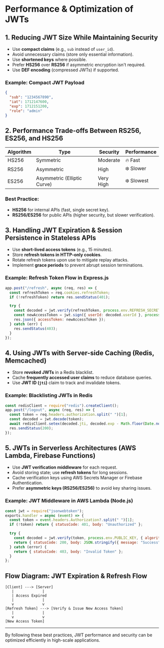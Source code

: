 # Performance & Optimization of JWTs

## 1. Reducing JWT Size While Maintaining Security
- Use **compact claims** (e.g., `sub` instead of `user_id`).
- Avoid unnecessary claims (store only essential information).
- Use **shortened keys** where possible.
- Prefer **HS256** over **RS256** if asymmetric encryption isn't required.
- Use **DEF encoding** (compressed JWTs) if supported.

### Example: Compact JWT Payload
```json
{
  "sub": "1234567890",
  "iat": 1712147600,
  "exp": 1712151200,
  "role": "admin"
}
```

## 2. Performance Trade-offs Between RS256, ES256, and HS256

| Algorithm | Type | Security | Performance |
|-----------|------|----------|-------------|
| HS256 | Symmetric | Moderate | 🔥 Fast |
| RS256 | Asymmetric | High | ❄️ Slower |
| ES256 | Asymmetric (Elliptic Curve) | Very High | ❄️ Slowest |

### **Best Practice:**
- **HS256** for internal APIs (fast, single secret key).
- **RS256/ES256** for public APIs (higher security, but slower verification).

## 3. Handling JWT Expiration & Session Persistence in Stateless APIs
- Use **short-lived access tokens** (e.g., 15 minutes).
- Store **refresh tokens in HTTP-only cookies**.
- Rotate refresh tokens upon use to mitigate replay attacks.
- Implement **grace periods** to prevent abrupt session terminations.

### Example: Refresh Token Flow in Express.js
```js
app.post("/refresh", async (req, res) => {
  const refreshToken = req.cookies.refreshToken;
  if (!refreshToken) return res.sendStatus(401);

  try {
    const decoded = jwt.verify(refreshToken, process.env.REFRESH_SECRET);
    const newAccessToken = jwt.sign({ userId: decoded.userId }, process.env.ACCESS_SECRET, { expiresIn: "15m" });
    res.json({ accessToken: newAccessToken });
  } catch (err) {
    res.sendStatus(403);
  }
});
```

## 4. Using JWTs with Server-side Caching (Redis, Memcached)
- Store **revoked JWTs** in a Redis blacklist.
- Cache **frequently accessed user claims** to reduce database queries.
- Use **JWT ID (`jti`)** claim to track and invalidate tokens.

### Example: Blacklisting JWTs in Redis
```js
const redisClient = require("redis").createClient();
app.post("/logout", async (req, res) => {
  const token = req.headers.authorization.split(" ")[1];
  const decoded = jwt.decode(token);
  await redisClient.setex(decoded.jti, decoded.exp - Math.floor(Date.now() / 1000), "revoked");
  res.sendStatus(200);
});
```

## 5. JWTs in Serverless Architectures (AWS Lambda, Firebase Functions)
- Use **JWT verification middleware** for each request.
- Avoid storing state; use **refresh tokens** for long sessions.
- Cache verification keys using AWS Secrets Manager or Firebase Authentication.
- Prefer **asymmetric keys (RS256/ES256)** to avoid key sharing issues.

### Example: JWT Middleware in AWS Lambda (Node.js)
```js
const jwt = require("jsonwebtoken");
exports.handler = async (event) => {
  const token = event.headers.Authorization?.split(" ")[1];
  if (!token) return { statusCode: 401, body: "Unauthorized" };

  try {
    const decoded = jwt.verify(token, process.env.PUBLIC_KEY, { algorithms: ["RS256"] });
    return { statusCode: 200, body: JSON.stringify({ message: "Success", user: decoded }) };
  } catch (error) {
    return { statusCode: 403, body: "Invalid Token" };
  }
};
```

## Flow Diagram: JWT Expiration & Refresh Flow
```
[Client] ---> [Server]
   |             |
   | Access Expired
   |             |
   v             v
[Refresh Token] ---> [Verify & Issue New Access Token]
   |             |
   v             v
[New Access Token]
```

---
By following these best practices, JWT performance and security can be optimized efficiently in high-scale applications.

